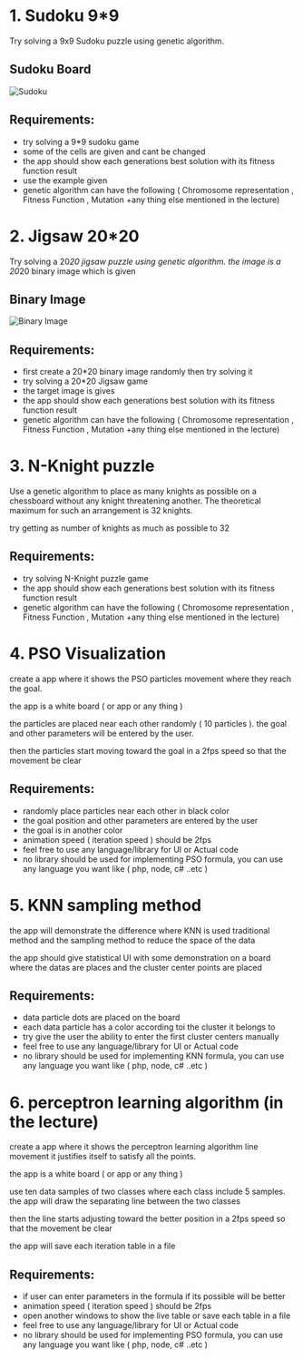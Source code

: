 # 1. Sudoku 9*9
Try solving a 9x9 Sudoku puzzle using genetic algorithm.

## Sudoku Board
![Sudoku](sudoku.png)

## Requirements:
- try solving a 9*9 sudoku game
- some of the cells are given and cant be changed
- the app should show each generations best solution with its fitness function result 
- use the example given
- genetic algorithm can have the following ( Chromosome representation , Fitness Function , Mutation +any thing else mentioned in the lecture) 


# 2. Jigsaw 20*20
Try solving a 20*20 jigsaw puzzle using genetic algorithm.
the image is a 20*20 binary image which is given 

## Binary Image
![Binary Image](binary.png)

## Requirements:
- first create a 20*20 binary image randomly then try solving it
- try solving a 20*20 Jigsaw game
- the target image is gives
- the app should show each generations best solution with its fitness function result 
- genetic algorithm can have the following ( Chromosome representation , Fitness Function , Mutation +any thing else mentioned in the lecture) 


# 3. N-Knight puzzle
Use a genetic algorithm to place as many knights as possible on a chessboard without any knight threatening another. The theoretical maximum for such an arrangement is 32 knights.

try getting as number of knights as much as possible to 32

## Requirements:
- try solving N-Knight puzzle game
- the app should show each generations best solution with its fitness function result 
- genetic algorithm can have the following ( Chromosome representation , Fitness Function , Mutation +any thing else mentioned in the lecture) 

# 4. PSO Visualization
create a app where it shows the PSO particles movement where they reach the goal.

the app is a white board ( or app or any thing )

the particles are placed near each other randomly ( 10 particles ).
the goal and other parameters will be entered by the user.

then the particles start moving toward the goal in a 2fps speed so that the movement be clear 


## Requirements:
- randomly place particles near each other in black color
- the goal position and other parameters are entered by the user
- the goal is in another color
- animation speed ( iteration speed ) should be 2fps
- feel free to use any language/library for UI or Actual code 
- no library should be used for implementing PSO formula, you can use any language you want like ( php, node, c# ..etc )


# 5. KNN sampling method
the app will demonstrate the difference where KNN is used traditional method and the sampling method to reduce the space of the data

the app should give statistical UI with some demonstration on a board where the datas are places and the cluster center points are placed


## Requirements:
- data particle dots are placed on the board
- each data particle has a color according toi the cluster it belongs to
- try give the user the ability to enter the first cluster centers manually
- feel free to use any language/library for UI or Actual code
- no library should be used for implementing KNN formula, you can use any language you want like ( php, node, c# ..etc )

# 6. perceptron learning algorithm (in the lecture)
create a app where it shows the perceptron learning algorithm line movement it justifies itself to satisfy all the points.

the app is a white board ( or app or any thing )

use ten data samples of two classes where each class include 5 samples.
the app will draw the separating line between the two classes

then the line starts adjusting toward the better position in a 2fps speed so that the movement be clear 

the app will save each iteration table in a file

## Requirements:
- if user can enter parameters in the formula if its possible will be better
- animation speed ( iteration speed ) should be 2fps
- open another windows to show the live table or save each table in a file
- feel free to use any language/library for UI or Actual code 
- no library should be used for implementing PSO formula, you can use any language you want like ( php, node, c# ..etc )
